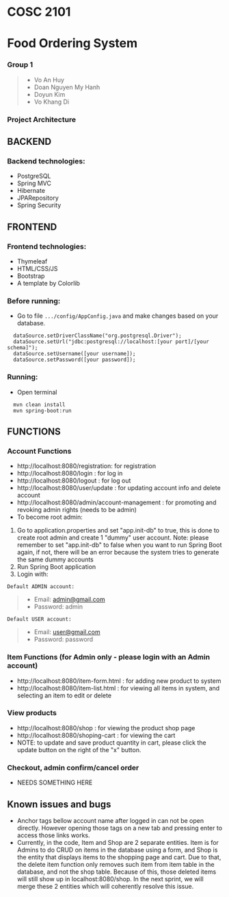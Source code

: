 # COSC 2101
# Food Ordering System

### Group 1
> * Vo An Huy
> * Doan Nguyen My Hanh
> * Doyun Kim
> * Vo Khang Di

### Project Architecture
## BACKEND
### Backend technologies:
* PostgreSQL
* Spring MVC
* Hibernate
* JPARepository
* Spring Security

##  FRONTEND
### Frontend technologies:
* Thymeleaf
* HTML/CSS/JS
* Bootstrap
* A template by Colorlib

### Before running:
- Go to file `.../config/AppConfig.java` and make changes based on your database.    
```
  dataSource.setDriverClassName("org.postgresql.Driver");
  dataSource.setUrl("jdbc:postgresql://localhost:[your port]/[your schema]");
  dataSource.setUsername([your username]);
  dataSource.setPassword([your password]);
```
### Running:
- Open terminal
```
  mvn clean install
  mvn spring-boot:run
```
## FUNCTIONS
### Account Functions
* http://localhost:8080/registration: for registration
* http://localhost:8080/login : for log in
* http://localhost:8080/logout : for log out
* http://localhost:8080/user/update : for updating account info and delete account
* http://localhost:8080/admin/account-management : for promoting and revoking admin rights (needs to be admin)
* To become root admin: 
1. Go to application.properties and set "app.init-db" to true, this is done to create root admin and create 1 "dummy" user account.
Note: please remember to set "app.init-db" to false when you want to run Spring Boot again, if not, there will be an error because the system tries to generate the same dummy accounts
2. Run Spring Boot application
3. Login with:

`Default ADMIN account:`
> * Email: admin@gmail.com
> * Password: admin

`Default USER account:`
> * Email: user@gmail.com
> * Password: password

### Item Functions (for Admin only - please login with an Admin account)
* http://localhost:8080/item-form.html : for adding new product to system
* http://localhost:8080/item-list.html : for viewing all items in system, and selecting an item to edit or delete
### View products
* http://localhost:8080/shop : for viewing the product shop page
* http://localhost:8080/shoping-cart : for viewing the cart
* NOTE: to update and save product quantity in cart, please click the update button on the right of the "x" button.
### Checkout, admin confirm/cancel order
* NEEDS SOMETHING HERE

## Known issues and bugs
* Anchor tags bellow account name after logged in can not be open directly. However opening those tags on a new tab and pressing enter to access those links works.
* Currently, in the code, Item and Shop are 2 separate entities. Item is for Admins to do CRUD on items in the database using a form, and Shop is the entity that displays items to the shopping page and cart.
Due to that, the delete item function only removes such item from item table in the database, and not the shop table. Because of this, those deleted items will still show up in localhost:8080/shop. In the next sprint, we will merge these 2 entities which will coherently resolve this issue.
